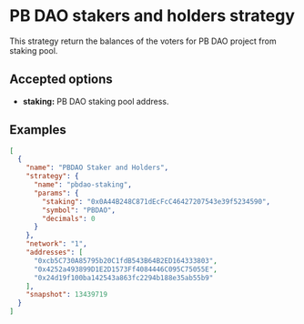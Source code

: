 # PB DAO stakers and holders strategy

This strategy return the balances of the voters for PB DAO project from staking pool.

## Accepted options

- **staking:** PB DAO staking pool address.

## Examples

```JSON
[
  {
    "name": "PBDAO Staker and Holders",
    "strategy": {
      "name": "pbdao-staking",
      "params": {
        "staking": "0x0A44B248C871dEcFcC46427207543e39f5234590",
        "symbol": "PBDAO",
        "decimals": 0
      }
    },
    "network": "1",
    "addresses": [
      "0xcb5C730A85795b20C1fdB543B64B2ED164333803",
      "0x4252a493899D1E2D1573Ff4084446C095C75055E",
      "0x24d19f100ba142543a863fc2294b188e35ab55b9"
    ],
    "snapshot": 13439719
  }
]




```
